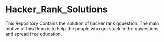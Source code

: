 # Hacker_Rank_Solutions

This Repository Contains the solution of hacker rank qouestion.
The main motive of this Repo is to help the people who got stuck in the quwestions and spread free education.

